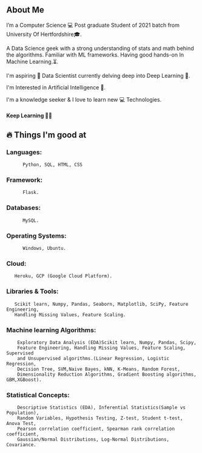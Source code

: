 ## About Me

<p>I’m a Computer Science 💻 Post graduate Student of 2021 batch from University Of Hertfordshire🎓. </p> <p>A Data Science geek with a strong understanding of stats and math behind the algorithms. Familiar with ML frameworks. Having good hands-on In Machine Learning.⏳.</p>
<p>I'm aspiring 🔭️ Data Scientist currently delving deep into Deep Learning  🚂.</p>
<p>I'm Interested in Artificial Intelligence 🤔.</p>
<p>I'm a knowledge seeker & I love to learn new 💻 Technologies.</p>

#### Keep Learning 👨‍🎓️
    
## 🔥 Things I'm good at
### Languages: 
          Python, SQL, HTML, CSS
### Framework: 
          Flask.
### Databases: 
          MySQL.
### Operating Systems:
          Windows, Ubuntu.
### Cloud:
       Heroku, GCP (Google Cloud Platform).
### Libraries & Tools:
       Scikit learn, Numpy, Pandas, Seaborn, Matplotlib, SciPy, Feature Engineering,
       Handling Missing Values, Feature Scaling.

### Machine learning Algorithms: 
        Exploratory Data Analysis (EDA)Scikit learn, Numpy, Pandas, Scipy,
        Feature Engineering, Handling Missing Values, Feature Scaling, Supervised
        and Unsupervised algorithms.(Linear Regression, Logistic Regression,
        Decision Tree, SVM,Naive Bayes, kNN, K-Means, Random Forest,
        Dimensionality Reduction Algorithms, Gradient Boosting algorithms, GBM,XGBoost).                     

### Statistical Concepts: 
        Descriptive Statistics (EDA), Inferential Statistics(Sample vs Population),
        Random Variables, Hypothesis Testing, Z-test, Student t-test, Anova Test,
        Pearson correlation coefficient, Spearman rank correlation coefficient,
        Gaussian/Normal Distributions, Log-Normal Distributions, Covariance.

